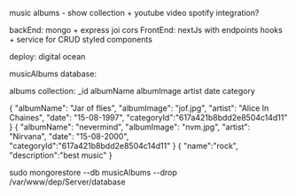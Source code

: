 music albums - show collection + youtube video
spotify integration?

backEnd: mongo + express joi cors
FrontEnd: nextJs with endpoints
hooks + service for CRUD
styled components

deploy: digital ocean

musicAlbums database:

albums collection:
_id
albumName
albumImage
artist
date
category

 {
    "albumName": "Jar of flies",
    "albumImage": "jof.jpg",
    "artist": "Alice In Chaines",
    "date": "15-08-1997",
    "categoryId":"617a421b8bdd2e8504c14d11"
 }
 {
    "albumName": "nevermind",
    "albumImage": "nvm.jpg",
    "artist": "Nirvana",
    "date": "15-08-2000",
    "categoryId":"617a421b8bdd2e8504c14d11"
 }
{
    "name":"rock",
    "description":"best music"
}


sudo mongorestore --db musicAlbums --drop /var/www/dep/Server/database

